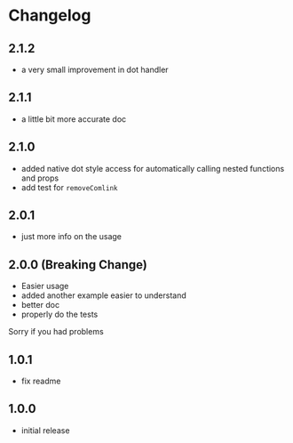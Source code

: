 # Changelog

## 2.1.2

- a very small improvement in dot handler

## 2.1.1

- a little bit more accurate doc

## 2.1.0

- added native dot style access for automatically calling nested functions and props
- add test for `removeComlink`

## 2.0.1

- just more info on the usage

## 2.0.0 (Breaking Change)

- Easier usage
- added another example easier to understand
- better doc
- properly do the tests

Sorry if you had problems

## 1.0.1

- fix readme

## 1.0.0

- initial release
